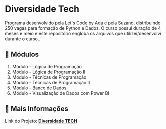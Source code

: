 # Diversidade Tech

Programa desenvolvido pela Let's Code by Ada e pela Suzano, distribuindo 250 vagas para formação de Python e Dados. O curso possui duração de 4 meses e meio e este repositório engloba os arquivos que utilizei/desenvolvi durante o curso..

## 📄 Módulos

1. Módulo - Lógica de Programação
2. Módulo - Lógica de Programação II
3. Módulo - Técnicas de Programação 
4. Módulo - Técnicas de Programação II
5. Módulo - Banco de Dados
6. Módulo - Visualização de Dados com Power BI


## 🚀 Mais Informações

Link do Projeto: **[Diversidade TECH](https://letscode.com.br/processos-seletivos/suzano-diversidade-tech)**